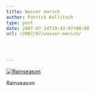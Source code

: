 ```yaml
---
title: Wasser marsch
author: Patrick Kollitsch
type: post
date: 2007-07-14T19:43:07+00:00
url: /2007/07/wasser-marsch/




---
```

<div class="flickr">
  <a href="http://www.flickr.com/photos/schreibblogade/816532450/" title="Rainseason"><img src="//farm2.static.flickr.com/1082/816532450_232ae27266.jpg" alt="Rainseason" /></a></p> 
  
  <p>
    Rainseason
  </p>
</div>